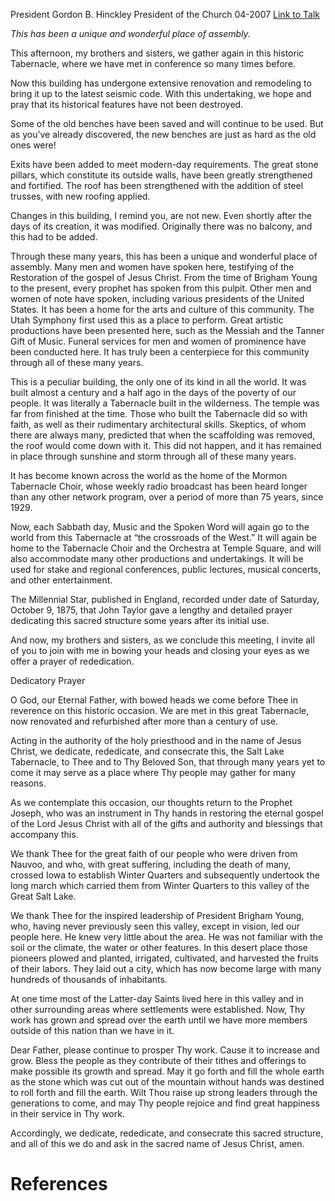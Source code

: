 President Gordon B. Hinckley
President of the Church
04-2007
[Link to Talk](https://www.churchofjesuschrist.org/study/general-conference/2007/04/a-tabernacle-in-the-wilderness?lang=eng)

_This has been a unique and wonderful place of assembly._

This afternoon, my brothers and sisters, we gather again in this historic Tabernacle, where we have met in conference so many times before.

Now this building has undergone extensive renovation and remodeling to bring it up to the latest seismic code. With this undertaking, we hope and pray that its historical features have not been destroyed.

Some of the old benches have been saved and will continue to be used. But as you’ve already discovered, the new benches are just as hard as the old ones were!

Exits have been added to meet modern-day requirements. The great stone pillars, which constitute its outside walls, have been greatly strengthened and fortified. The roof has been strengthened with the addition of steel trusses, with new roofing applied.

Changes in this building, I remind you, are not new. Even shortly after the days of its creation, it was modified. Originally there was no balcony, and this had to be added.

Through these many years, this has been a unique and wonderful place of assembly. Many men and women have spoken here, testifying of the Restoration of the gospel of Jesus Christ. From the time of Brigham Young to the present, every prophet has spoken from this pulpit. Other men and women of note have spoken, including various presidents of the United States. It has been a home for the arts and culture of this community. The Utah Symphony first used this as a place to perform. Great artistic productions have been presented here, such as the Messiah and the Tanner Gift of Music. Funeral services for men and women of prominence have been conducted here. It has truly been a centerpiece for this community through all of these many years.

This is a peculiar building, the only one of its kind in all the world. It was built almost a century and a half ago in the days of the poverty of our people. It was literally a Tabernacle built in the wilderness. The temple was far from finished at the time. Those who built the Tabernacle did so with faith, as well as their rudimentary architectural skills. Skeptics, of whom there are always many, predicted that when the scaffolding was removed, the roof would come down with it. This did not happen, and it has remained in place through sunshine and storm through all of these many years.

It has become known across the world as the home of the Mormon Tabernacle Choir, whose weekly radio broadcast has been heard longer than any other network program, over a period of more than 75 years, since 1929.

Now, each Sabbath day, Music and the Spoken Word will again go to the world from this Tabernacle at “the crossroads of the West.” It will again be home to the Tabernacle Choir and the Orchestra at Temple Square, and will also accommodate many other productions and undertakings. It will be used for stake and regional conferences, public lectures, musical concerts, and other entertainment.

The Millennial Star, published in England, recorded under date of Saturday, October 9, 1875, that John Taylor gave a lengthy and detailed prayer dedicating this sacred structure some years after its initial use.

And now, my brothers and sisters, as we conclude this meeting, I invite all of you to join with me in bowing your heads and closing your eyes as we offer a prayer of rededication.





Dedicatory Prayer



O God, our Eternal Father, with bowed heads we come before Thee in reverence on this historic occasion. We are met in this great Tabernacle, now renovated and refurbished after more than a century of use.

Acting in the authority of the holy priesthood and in the name of Jesus Christ, we dedicate, rededicate, and consecrate this, the Salt Lake Tabernacle, to Thee and to Thy Beloved Son, that through many years yet to come it may serve as a place where Thy people may gather for many reasons.

As we contemplate this occasion, our thoughts return to the Prophet Joseph, who was an instrument in Thy hands in restoring the eternal gospel of the Lord Jesus Christ with all of the gifts and authority and blessings that accompany this.

We thank Thee for the great faith of our people who were driven from Nauvoo, and who, with great suffering, including the death of many, crossed Iowa to establish Winter Quarters and subsequently undertook the long march which carried them from Winter Quarters to this valley of the Great Salt Lake.

We thank Thee for the inspired leadership of President Brigham Young, who, having never previously seen this valley, except in vision, led our people here. He knew very little about the area. He was not familiar with the soil or the climate, the water or other features. In this desert place those pioneers plowed and planted, irrigated, cultivated, and harvested the fruits of their labors. They laid out a city, which has now become large with many hundreds of thousands of inhabitants.

At one time most of the Latter-day Saints lived here in this valley and in other surrounding areas where settlements were established. Now, Thy work has grown and spread over the earth until we have more members outside of this nation than we have in it.

Dear Father, please continue to prosper Thy work. Cause it to increase and grow. Bless the people as they contribute of their tithes and offerings to make possible its growth and spread. May it go forth and fill the whole earth as the stone which was cut out of the mountain without hands was destined to roll forth and fill the earth. Wilt Thou raise up strong leaders through the generations to come, and may Thy people rejoice and find great happiness in their service in Thy work.

Accordingly, we dedicate, rededicate, and consecrate this sacred structure, and all of this we do and ask in the sacred name of Jesus Christ, amen.

# References
